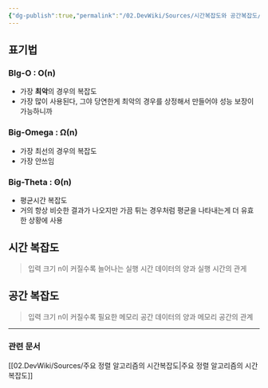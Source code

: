 ```yaml
---
{"dg-publish":true,"permalink":"/02.DevWiki/Sources/시간복잡도와 공간복잡도/","noteIcon":"","updated":"2025-08-06T14:27:15.150+09:00"}
---
```



## 표기법
### BIg-O : **O(n)**
* 가장 **최악**의 경우의 복잡도
* 가장 많이 사용된다, 그야 당연한게 최악의 경우를 상정해서 만들어야 성능 보장이 가능하니까
### Big-Omega : **Ω(n)**
* 가장 최선의 경우의 복잡도
* 가장 안쓰임

### Big-Theta : **Θ(n)**
* 평균시간 복잡도
* 거의 항상 비슷한 결과가 나오지만 가끔 튀는 경우처럼 평균을 나타내는게 더 유효한 상황에 사용

## 시간 복잡도

> 입력 크기 n이 커질수록 늘어나는 실행 시간
> 데이터의 양과 실행 시간의 관게

## 공간 복잡도

> 입력 크기 n이 커질수록 필요한 메모리 공간
> 데이터의 양과 메모리 공간의 관계

---
### 관련 문서
[[02.DevWiki/Sources/주요 정렬 알고리즘의 시간복잡도\|주요 정렬 알고리즘의 시간복잡도]]
